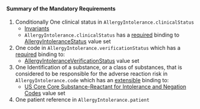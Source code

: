 #### Summary of the Mandatory Requirements

1.  Conditionally One clinical status in `AllergyIntolerance.clinicalStatus`
    - [Invariants]({{site.data.fhir.path}}/allergyintolerance.html#invs)
    - `AllergyIntolerance.clinicalStatus` has a [required]({{site.data.fhir.path}}/terminologies.html#required) binding to [AllergyIntoleranceStatus]({{site.data.fhir.path}}/valueset-allergy-clinical-status.html) value set
1.  One code in `AllergyIntolerance.verificationStatus` which has a [required]({{site.data.fhir.path}}/terminologies.html#required) binding to:
    -   [AllergyIntoleranceVerificationStatus]({{site.data.fhir.path}}/valueset-allergy-verification-status.html) value set
1.  One Identification of a substance, or a class of substances, that is considered to be responsible for the adverse reaction risk in `AllergyIntolerance.code` which has an [extensible]({{site.data.fhir.path}}/terminologies.html#extensible) binding to:
    -    [US Core Core Substance-Reactant for Intolerance and Negation Codes](ValueSet-us-core-substance.html) value set
1.  One patient reference in `AllergyIntolerance.patient`
